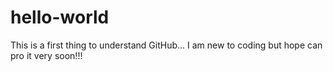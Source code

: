 # hello-world

This is a first thing to understand GitHub... I am new to coding but hope can pro it very soon!!!
